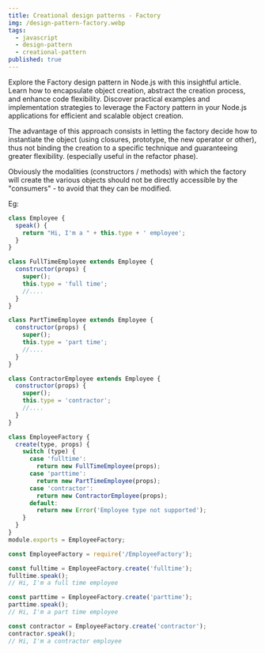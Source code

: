 ```yaml
---
title: Creational design patterns - Factory
img: /design-pattern-factory.webp
tags:
  - javascript
  - design-pattern
  - creational-pattern
published: true
---
```


Explore the Factory design pattern in Node.js with this insightful article. Learn how to encapsulate object creation, abstract the creation process, and enhance code flexibility. Discover practical examples and implementation strategies to leverage the Factory pattern in your Node.js applications for efficient and scalable object creation.

<!--more-->

The advantage of this approach consists in letting the factory decide how to instantiate the object (using closures, prototype, the new operator or other), thus not binding the creation to a specific technique and guaranteeing greater flexibility. (especially useful in the refactor phase).

Obviously the modalities (constructors / methods) with which the factory will create the various objects should not be directly accessible by the "consumers" - to avoid that they can be modified.

Eg:

```javascript
class Employee {
  speak() {
    return "Hi, I'm a " + this.type + ' employee';
  }
}

class FullTimeEmployee extends Employee {
  constructor(props) {
    super();
    this.type = 'full time';
    //....
  }
}

class PartTimeEmployee extends Employee {
  constructor(props) {
    super();
    this.type = 'part time';
    //....
  }
}

class ContractorEmployee extends Employee {
  constructor(props) {
    super();
    this.type = 'contractor';
    //....
  }
}

class EmployeeFactory {
  create(type, props) {
    switch (type) {
      case 'fulltime':
        return new FullTimeEmployee(props);
      case 'parttime':
        return new PartTimeEmployee(props);
      case 'contractor':
        return new ContractorEmployee(props);
      default:
        return new Error('Employee type not supported');
    }
  }
}
module.exports = EmployeeFactory;
```

```javascript
const EmployeeFactory = require('/EmployeeFactory');

const fulltime = EmployeeFactory.create('fulltime');
fulltime.speak();
// Hi, I'm a full time employee

const parttime = EmployeeFactory.create('parttime');
parttime.speak();
// Hi, I'm a part time employee

const contractor = EmployeeFactory.create('contractor');
contractor.speak();
// Hi, I'm a contractor employee
```

